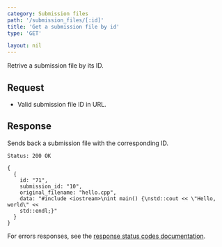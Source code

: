 ```yaml
---
category: Submission files
path: '/submission_files/[:id]'
title: 'Get a submission file by id'
type: 'GET'

layout: nil
---
```


Retrive a submission file by its ID.

## Request

* Valid submission file ID in URL.

## Response

Sends back a submission file with the corresponding ID.

```Status: 200 OK```
```
{
  {
    id: "71",
    submission_id: "10",
    original_filename: "hello.cpp",
    data: "#include <iostream>\nint main() {\nstd::cout << \"Hello, world\" <<
    std::endl;}"
  }
}
```

For errors responses, see the [response status codes documentation](#response-status-codes).
